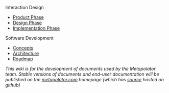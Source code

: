Interaction Design
* [Product Phase](https://github.com/metapolator/metapolator/wiki/interaction-design)
* [Design Phase](https://github.com/metapolator/metapolator/wiki/interaction-design)
* [Implementation Phase](https://github.com/metapolator/metapolator/wiki/interaction-design)

Software Development
* [Concepts](https://github.com/metapolator/metapolator/wiki/concepts)
* [Architecture](https://github.com/metapolator/metapolator/wiki/architecture)
* [Roadmap](https://github.com/metapolator/metapolator/wiki/roadmap)

_This wiki is for the development of documents used by the Metapolator team. Stable versions of documents and end-user documentation will be published on the [metapolator.com](metapolator.com) homepage (which has [source](https://github.com/metapolator/metapolator/tree/gh-pages) hosted on github)_